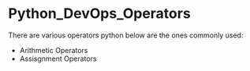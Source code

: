 # Python_DevOps_Operators

There are various operators python below are the ones commonly used:

- Arithmetic Operators
- Assisgnment Operators
